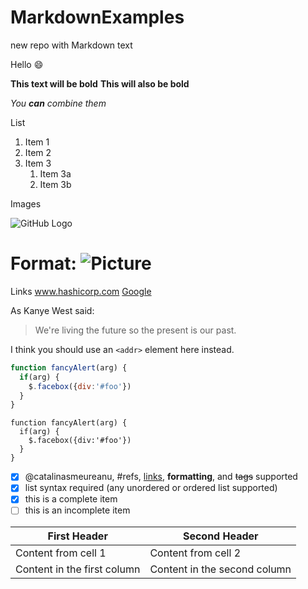 # MarkdownExamples
new repo with Markdown text

Hello :smile:

**This text will be bold**
__This will also be bold__

_You **can** combine them_


List
1. Item 1
1. Item 2
1. Item 3
   1. Item 3a
   1. Item 3b
   
Images

![GitHub Logo](/images/test.png)


# Format: ![Picture](https://octodex.github.com/images/yaktocat.png)

Links
www.hashicorp.com
[Google](http://google.com)

As Kanye West said:

> We're living the future so
> the present is our past.

I think you should use an
`<addr>` element here instead.

```javascript
function fancyAlert(arg) {
  if(arg) {
    $.facebox({div:'#foo'})
  }
}
```

    function fancyAlert(arg) {
      if(arg) {
        $.facebox({div:'#foo'})
      }
    }
    
- [x] @catalinasmeureanu, #refs, [links](), **formatting**, and <del>tags</del> supported
- [x] list syntax required (any unordered or ordered list supported)
- [x] this is a complete item
- [ ] this is an incomplete item

First Header | Second Header
------------ | -------------
Content from cell 1 | Content from cell 2
Content in the first column | Content in the second column
